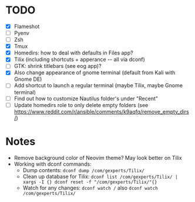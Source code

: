 # TODO

- [x] Flameshot
- [ ] Pyenv
- [ ] Zsh
- [x] Tmux
- [x] Homedirs: how to deal with defaults in Files app?
- [x] Tilix (including shortcuts + apperance -- all via dconf)
- [ ] GTK: shrink titlebars (see eog app)?
- [x] Also change appearance of gnome terminal (default from Kali with Gnome DE)
- [ ] Add shortcut to launch a regular terminal (maybe Tilix, maybe Gnome terminal)
- [ ] Find out how to customize Nautilus folder's under "Recent"
- [ ] Update homedirs role to only delete empty folders (see https://www.reddit.com/r/ansible/comments/k9aqfq/remove_empty_dirs/)

# Notes

- Remove background color of Neovim theme? May look better on Tilix
- Working with dconf commands:
  - Dump contents: `dconf dump /com/gexperts/Tilix/`
  - Clean up database for Tilix: `dconf list /com/gexperts/Tilix/ | xargs -I {} dconf reset -f "/com/gexperts/Tilix/"{}`
  - Watch for any changes: `dconf watch /` also `dconf watch /com/gexperts/Tilix/`
